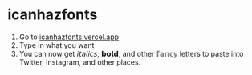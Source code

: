 # icanhazfonts

1. Go to [icanhazfonts.vercel.app][website]
2. Type in what you want
3. You can now get 𝘪𝘵𝘢𝘭𝘪𝘤𝘴, 𝗯𝗼𝗹𝗱, and other 𝕗𝕒𝕟𝕔𝕪 letters to paste into Twitter, Instagram, and other places.

[website]: https://icanhazfonts.com
